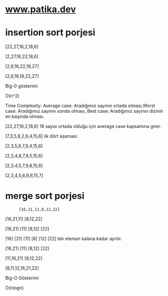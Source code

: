 #  www.patika.dev
# insertion sort porjesi
[22,27,16,2,18,6]

[2,27,16,22,18,6]

[2,6,16,22,18,27]

[2,6,16,18,22,27]

Big-0 gösterimi

O(n^2)

Time Complexity: Average case: Aradığımız sayının ortada olması,Worst case: Aradığımız sayının sonda olması, Best case: Aradığımız sayının dizinin en başında olması.

 [22,27,16,2,18,6] 18 sayısı ortada olduğu için average case kapsamına girer.
 
 [7,3,5,8,2,9,4,15,6] ilk dört aşaması:
 
 [2,3,5,8,7,9,4,15,6] 
 
 [2,3,4,8,7,9,5,15,6] 
 
 [2,3,4,5,7,9,8,15,6] 
 
 [2,3,4,5,6,9,8,15,7] 
 
# merge sort porjesi

          [16,21,11,8,12,22]
[16,21,11]             [8,12,22] 

[16,21]   [11]           [8,12] [22]
 
[16]   [21]   [11]        [8]   [12]   [22] tek eleman kalana kadar ayrılır.

[16,21]    [11]          [8,12]   [22]

[11,16,21]     [8,12,22]   

[8,11,12,16,21,22]

Big-O Gösterimi

O(nlogn)

